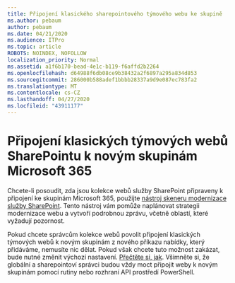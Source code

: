 ```yaml
---
title: Připojení klasického sharepointového týmového webu ke skupině
ms.author: pebaum
author: pebaum
ms.date: 04/21/2020
ms.audience: ITPro
ms.topic: article
ROBOTS: NOINDEX, NOFOLLOW
localization_priority: Normal
ms.assetid: a1f6b170-bead-4e1c-b119-f6affd2b2264
ms.openlocfilehash: d64988f6db08ce9b38432a2f6897a295a834d853
ms.sourcegitcommit: 286000b588adef1bbbb28337a9d9e087ec783fa2
ms.translationtype: MT
ms.contentlocale: cs-CZ
ms.lasthandoff: 04/27/2020
ms.locfileid: "43911177"
---
```

# <a name="connect-classic-sharepoint-team-sites-to-new-microsoft-365-groups"></a>Připojení klasických týmových webů SharePointu k novým skupinám Microsoft 365

Chcete-li posoudit, zda jsou kolekce webů služby SharePoint připraveny k připojení ke skupinám Microsoft 365, použijte [nástroj skeneru modernizace služby SharePoint](https://go.microsoft.com/fwlink/?linkid=873066). Tento nástroj vám pomůže naplánovat strategii modernizace webu a vytvoří podrobnou zprávu, včetně oblastí, které vyžadují pozornost.
  
Pokud chcete správcům kolekce webů povolit připojení klasických týmových webů k novým skupinám z nového příkazu nabídky, který přidáváme, nemusíte nic dělat. Pokud však chcete tuto možnost zakázat, bude nutné změnit výchozí nastavení. [Přečtěte si, jak](https://go.microsoft.com/fwlink/?linkid=2004316). Všimněte si, že globální a sharepointoví správci budou vždy moct připojit weby k novým skupinám pomocí rutiny nebo rozhraní API prostředí PowerShell.
  

